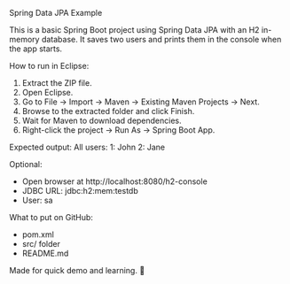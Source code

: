 Spring Data JPA Example

This is a basic Spring Boot project using Spring Data JPA with an H2 in-memory database.
It saves two users and prints them in the console when the app starts.

How to run in Eclipse:
1. Extract the ZIP file.
2. Open Eclipse.
3. Go to File → Import → Maven → Existing Maven Projects → Next.
4. Browse to the extracted folder and click Finish.
5. Wait for Maven to download dependencies.
6. Right-click the project → Run As → Spring Boot App.

Expected output:
All users:
1: John
2: Jane

Optional:
- Open browser at http://localhost:8080/h2-console
- JDBC URL: jdbc:h2:mem:testdb
- User: sa

What to put on GitHub:
- pom.xml
- src/ folder
- README.md

Made for quick demo and learning. 🚀
